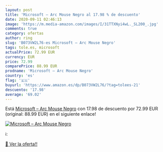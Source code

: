 ```yaml
---
layout: post
title: 'Microsoft – Arc Mouse Negro al 17.98 % de descuento'
date: 2020-09-11 02:46:13
image: 'https://m.media-amazon.com/images/I/31TTXNyi4wL._SL200_.jpg'
comments: true
category: ofertas
author: ring
slug: 'B073VW2L76-es Microsoft – Arc Mouse Negro'
tags: tole.es, microsoft
actualPrice: 72.99 EUR
currency: EUR
price: 72.99
comparePrice: 88.99 EUR
prodname: 'Microsoft – Arc Mouse Negro'
country: 'es'
flag: '🇪🇸'
buyurl: 'https://www.amazon.es/dp/B073VW2L76/?tag=tolees-21'
descuento: '17.98'
average: '69.02'
---
```


Está [Microsoft – Arc Mouse Negro](https://www.amazon.es/dp/B073VW2L76/?tag=tolees-21) con 17.98 de descuento por 72.99 EUR (original: 88.99 EUR) en el siguiente enlace!

[![Microsoft – Arc Mouse Negro](https://m.media-amazon.com/images/I/31TTXNyi4wL._SL200_.jpg)](https://www.amazon.es/dp/B073VW2L76/?tag=tolees-21)

ℹ️:


[🛒 Ver la oferta!!](https://www.amazon.es/dp/B073VW2L76/?tag=tolees-21)
